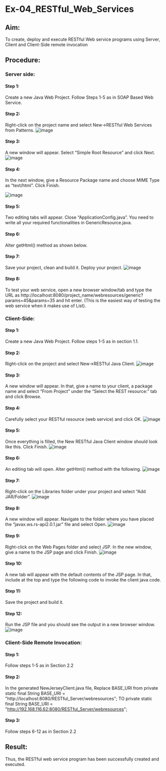 # Ex-04_RESTful_Web_Services
## Aim:

To create, deploy and execute RESTful Web service programs using Server, Client and Client-Side remote invocation
## Procedure:

### Server side:
#### Step 1: 
Create a new Java Web Project. Follow Steps 1-5 as in SOAP Based Web Service.
#### Step 2: 
Right-click on the project name and select New->RESTful Web Services from Patterns.
![image](https://github.com/danush564/Ex-04_RESTful_Web_Services/assets/98585166/ea55c753-d327-4f07-a839-2bad22e7719d)

#### Step 3: 
A new window will appear. Select “Simple Root Resource” and click Next.
![image](https://github.com/danush564/Ex-04_RESTful_Web_Services/assets/98585166/c60468c5-3069-4757-8f19-dec7bbc41eb6)

#### Step 4: 
In the next window, give a Resource Package name and choose MIME Type as “text/html”. Click Finish.

![image](https://github.com/danush564/Ex-04_RESTful_Web_Services/assets/98585166/62ab70ee-dcb9-43db-a35b-2eb062a942ae)

#### Step 5: 
Two editing tabs will appear. Close “ApplicationConfig.java”. You need to write all your required functionalities in GenericResource.java.

#### Step 6: 
Alter getHtml() method as shown below.

#### Step 7: 
Save your project, clean and build it. Deploy your project.
![image](https://github.com/danush564/Ex-04_RESTful_Web_Services/assets/98585166/66cbead3-50e3-4a16-ac5e-500b9a75c444)

#### Step 8: 
To test your web service, open a new browser window/tab and type the URL as http://localhost:8080/project_name/webresources/generic?params=45&params=35 and hit enter. (This is the easiest way of testing the web service when it makes use of List).

### Client-Side:


#### Step 1: 
Create a new Java Web Project. Follow steps 1-5 as in section 1.1.
#### Step 2: 
Right-click on the project and select New->RESTful Java Client.
![image](https://github.com/danush564/Ex-04_RESTful_Web_Services/assets/98585166/f183e43c-75b6-46a7-96a9-076b14f250f0)

#### Step 3: 
A new window will appear. In that, give a name to your client, a package name and select “From Project” under the “Select the REST resource:” tab and click Browse. 

#### Step 4: 
Carefully select your RESTful resource (web service) and click OK.
![image](https://github.com/danush564/Ex-04_RESTful_Web_Services/assets/98585166/0dbe82b6-b073-4491-b33c-9b3b7e7b0628)

#### Step 5: 
Once everything is filled, the New RESTful Java Client window should look like this. Click Finish.
![image](https://github.com/danush564/Ex-04_RESTful_Web_Services/assets/98585166/5d1bebe1-a642-4bc9-b097-5f5f3a9623a6)

#### Step 6: 
An editing tab will open. Alter getHtml() method with the following.
![image](https://github.com/danush564/Ex-04_RESTful_Web_Services/assets/98585166/a9a8f3c0-5c8a-405c-bbc8-4917fa8e9848)

#### Step 7: 
Right-click on the Libraries folder under your project and select “Add JAR/Folder”.
![image](https://github.com/danush564/Ex-04_RESTful_Web_Services/assets/98585166/f391e644-b35b-4191-8e9a-6d29a35d2f99)

#### Step 8: 
A new window will appear. Navigate to the folder where you have placed the “javax.ws.rs-api2.0.1.jar” file and select Open.
![image](https://github.com/danush564/Ex-04_RESTful_Web_Services/assets/98585166/7526450c-29a8-4bf3-a327-d86946d355d6)

 


#### Step 9:
Right-click on the Web Pages folder and select JSP. In the new window, give a name to the JSP page and click Finish.
![image](https://github.com/danush564/Ex-04_RESTful_Web_Services/assets/98585166/842b7ab1-c3d3-417e-8170-aaf089443a48)

#### Step 10: 
A new tab will appear with the default contents of the JSP page. In that, include at the top and type the following code to invoke the client java code.


#### Step 11: 
Save the project and build it.
#### Step 12: 
Run the JSP file and you should see the output in a new browser window.
![image](https://github.com/danush564/Ex-04_RESTful_Web_Services/assets/98585166/922906d2-f5ee-4d0c-8684-18f1f7a44721)


### Client-Side Remote Invocation:


#### Step 1: 
Follow steps 1-5 as in Section 2.2
#### Step 2: 
In the generated NewJerseyClient.java file, Replace BASE_URI from private static final String BASE_URI = "http://localhost:8080/RESTful_Server/webresources"; TO private static final String BASE_URI = "http://192.168.116.62:8080/RESTful_Server/webresources";
#### Step 3: 
Follow steps 6-12 as in Section 2.2


## Result:
 Thus, the RESTful web service program has been successfully created and executed.
